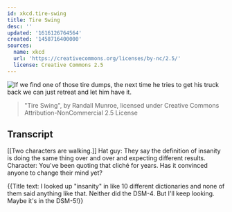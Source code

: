 ```yaml
---
id: xkcd.tire-swing
title: Tire Swing
desc: ''
updated: '1616126764564'
created: '1458716400000'
sources:
  name: xkcd
  url: 'https://creativecommons.org/licenses/by-nc/2.5/'
  license: Creative Commons 2.5
---
```

![If we find one of those tire dumps, the next time he tries to get his truck back we can just retreat and let him have it.](https://imgs.xkcd.com/comics/tire_swing.png)
> "Tire Swing", by Randall Munroe, licensed under Creative Commons Attribution-NonCommercial 2.5 License

## Transcript
[[Two characters are walking.]]
Hat guy: They say the definition of insanity is doing the same thing over and over and expecting different results. 
Character: You've been quoting that cliché for years. Has it convinced anyone to change their mind yet?

{{Title text: I looked up "insanity" in like 10 different dictionaries and none of them said anything like that. Neither did the DSM-4. But I'll keep looking. Maybe it's in the DSM-5!}}
